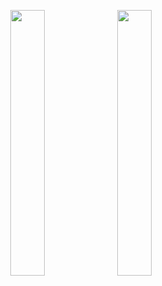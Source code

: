 




<p align="center" width="100%">
    <img width="33%" src="[https://i.stack.imgur.com/RJj4x.png](https://github.com/daengjun/PetStrory/assets/98893006/97c4909e-2d27-45c1-8a35-b56466406c08)https://github.com/daengjun/PetStrory/assets/98893006/97c4909e-2d27-45c1-8a35-b56466406c08"> 
    <img width="33%" src="https://i.stack.imgur.com/RJj4x.png"> 

</p>
